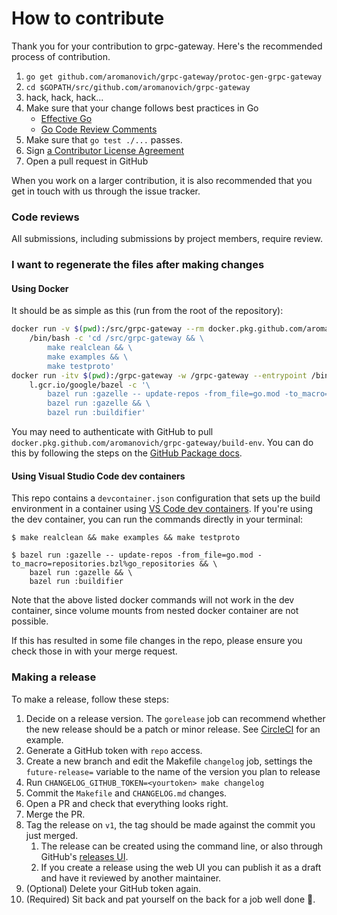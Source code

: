 # How to contribute

Thank you for your contribution to grpc-gateway.
Here's the recommended process of contribution.

1. `go get github.com/aromanovich/grpc-gateway/protoc-gen-grpc-gateway`
1. `cd $GOPATH/src/github.com/aromanovich/grpc-gateway`
1. hack, hack, hack...
1. Make sure that your change follows best practices in Go
   - [Effective Go](https://golang.org/doc/effective_go.html)
   - [Go Code Review Comments](https://golang.org/wiki/CodeReviewComments)
1. Make sure that `go test ./...` passes.
1. Sign [a Contributor License Agreement](https://cla.developers.google.com/clas)
1. Open a pull request in GitHub

When you work on a larger contribution, it is also recommended that you get in touch
with us through the issue tracker.

### Code reviews

All submissions, including submissions by project members, require review.

### I want to regenerate the files after making changes

#### Using Docker

It should be as simple as this (run from the root of the repository):

```bash
docker run -v $(pwd):/src/grpc-gateway --rm docker.pkg.github.com/aromanovich/grpc-gateway/build-env:1.15 \
    /bin/bash -c 'cd /src/grpc-gateway && \
        make realclean && \
        make examples && \
        make testproto'
docker run -itv $(pwd):/grpc-gateway -w /grpc-gateway --entrypoint /bin/bash --rm \
    l.gcr.io/google/bazel -c '\
        bazel run :gazelle -- update-repos -from_file=go.mod -to_macro=repositories.bzl%go_repositories && \
        bazel run :gazelle && \
        bazel run :buildifier'
```

You may need to authenticate with GitHub to pull `docker.pkg.github.com/aromanovich/grpc-gateway/build-env`.
You can do this by following the steps on the [GitHub Package docs](https://help.github.com/en/packages/using-github-packages-with-your-projects-ecosystem/configuring-docker-for-use-with-github-packages#authenticating-to-github-packages).

#### Using Visual Studio Code dev containers

This repo contains a `devcontainer.json` configuration that sets up the build environment in a container using
[VS Code dev containers](https://code.visualstudio.com/docs/remote/containers). If you're using the dev container,
you can run the commands directly in your terminal:

```shell
$ make realclean && make examples && make testproto
```

```shell
$ bazel run :gazelle -- update-repos -from_file=go.mod -to_macro=repositories.bzl%go_repositories && \
    bazel run :gazelle && \
    bazel run :buildifier
```

Note that the above listed docker commands will not work in the dev container, since volume mounts from
nested docker container are not possible.

If this has resulted in some file changes in the repo, please ensure you check those in with your merge request.

### Making a release

To make a release, follow these steps:

1. Decide on a release version. The `gorelease` job can
    recommend whether the new release should be a patch or minor release.
    See [CircleCI](https://app.circleci.com/pipelines/github/grpc-ecosystem/grpc-gateway/126/workflows/255a8a04-de9c-46a9-a66b-f107d2b39439/jobs/6428)
    for an example.
1. Generate a GitHub token with `repo` access.
1. Create a new branch and edit the Makefile `changelog` job, settings
    the `future-release=` variable to the name of the version you plan to release
1. Run `CHANGELOG_GITHUB_TOKEN=<yourtoken> make changelog`
1. Commit the `Makefile` and `CHANGELOG.md` changes.
1. Open a PR and check that everything looks right.
1. Merge the PR.
1. Tag the release on `v1`, the tag should be made against the commit you just merged.
   1. The release can be created using the command line, or also through GitHub's [releases
      UI](https://github.com/aromanovich/grpc-gateway/releases/new).
   1. If you create a release using the web UI you can publish it as a draft and have it
      reviewed by another maintainer.
1. (Optional) Delete your GitHub token again.
1. (Required) Sit back and pat yourself on the back for a job well done :clap:.
